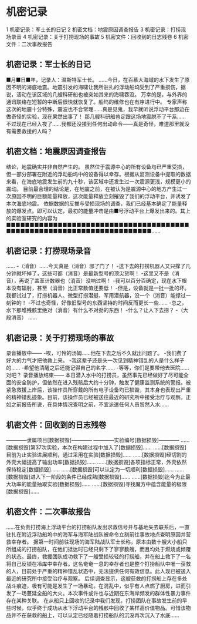 # 机密记录

1 机密记录：军士长的日记
2 机密文档：地震原因调查报告
3 机密记录：打捞现场录音
4 机密记录：关于打捞现场的事故
5 机密文件：回收到的日志残卷
6 机密文件：二次事故报告

## 机密记录：军士长的日记

■月■日■年，记录人：温斯特军士长。
……今日，在百慕大海域的水下发生了原因不明的海底地震。地震引发的海啸让我所驻扎的浮动船坞受到了严重损伤，据说，活动在该区域的几艘科研船也被突如其来的海啸吞没。
万幸的是，与外界的通讯联络在短暂的中断后很快就恢复了。船坞的维修也在有序进行中。
专家声称这次的地震十分特殊，震波也不合常理……真是见鬼，我早就听说浮动平台那边在做奇怪的实验，现在果然出事了！
那几艘科研船肯定跟这场地震脱不了干系……
不过现在已经入夜了……我都还没接到任何出动命令——真是奇怪，难道那里就没有需要救援的人吗？

## 机密文档：地震原因调查报告

结论，地震确实并非自然产生的。
虽然位于震源中心的所有设备均已严重受损，但一部分部署在附近的浮动船坞中的设备得以幸存。根据从监测设备中提取的数据来看，在海底地震发生前的九十秒，该区域中还发生过一次震源更浅，规模更小的震动。
目前最合理的结论是，在地震之前，在被认为是震源中心的地方产生过一次原因不明的巨额能量释放，这次能量释放立刻摧毁了我们的浮动平台，并诱发了本次海底地震。
依据数据的反推与受损现场的调查，我们已经基本确定了能量释放的爆发点。即可以认定，最初的能量冲击是由■号浮动平台上爆发出来的。其上的实验室研究的内容为■■■■■■■■■■■■■■■■■■■■■■■■■■■■■■■■■■■■■■■■■■■■■■■■■■■■■■■■■■■■■■■■■■■■■■……

## 机密记录：打捞现场录音

……
-（消音）……今天真是（消音）邪了门了！
-送下去的打捞机器人又只撑了几分钟就坏掉了，这些可都（消音）是最新型号的顶尖货啊！
-这里又不是（消音），再说了盖革计数器也（消音）没响过啊！
-我可以百分百确定，现在水下根本没有辐射，甚至（消音）比正常数值还要低！
-但是，设备就是一批一批的坏。我都试过了，打捞机器人、微型打捞潜艇、军用潜航器，没一个（消音）能撑过一刻钟的！
-不过也奇怪，好像旧型号的东西坚持的时间反而更长一些……
-总之，水下那堆残骸里绝对（消音）有什么不对劲的东西！
-什么？让人下去捞？
-（大段消音）
……

## 机密记录：关于打捞现场的事故

录音播放中——
-唉，可怜的汤姆……他在下去之后不久就出问题了。
-我们费了好大的力气才把他救上来。
-我这辈子还是头一次见到精神错乱的人是什么样子的……
-希望他清醒之后还能记得自己的名字……
-等等，你们是要带他去医院……对吧？
录音播放结束——
本日潜入水中的打捞员，虽然事先已经做好了尽可能全面的安全防护，但依然在进入残骸后大约十分钟，触发了健康监测系统的警报。被紧急救援上岸后，该操作员所穿戴的所有电子设备均已损毁，其本身也表现出严重的精神错乱迹象。目前，该操作员已经被送往最近的研究所中接受治疗与观察。正如之前报告所说，在具体情况查明之前，不宜派遣任何人员贸然入水……

## 机密文件：回收到的日志残卷

————隶属项目[数据损毁]————
————实验编号[数据损毁]————
……[数据损毁]第37次实验，本次在构建过程中加入了[数据损毁]……
……[数据损毁]目前为止实验进展顺利，通过采用在实验[数据损毁]……
……[数据损毁]经切割的外壳大幅提高了输出功率[数据损毁]……
……[数据损毁]各项指标正常，外壳依然保持稳定[数据损毁]……
……[数据损毁]可以认定为一切顺利[数据损毁]……
……[数据损毁]进入下一阶段的条件已经成熟[数据损毁]……
……[数据损毁]迄今为止最大功率的能量抽取实验[数据损毁]……
……[数据损毁]寻找魔方中蕴含能量的极限[数据损毁]……

## 机密文件：二次事故报告

……在负责打捞海上浮动平台的打捞船队发出求救信号并与基地失去联系后，一直驻扎在附近浮动船坞中的海军与海军陆战队被命令立刻前往事故地点查明原因并营救幸存者。
据第一时间前往现场的海军陆战队军士长称，原本由数十艘大小船只所组成的打捞船队，在他们抵达时已经只剩下了寥寥数艘，而且均处于燃烧或倾覆的状态。最终，救援团队成功救下了一艘受损较轻的打捞船，并在船上救下了一名将自己反锁在冷库中幸存者。这名奄奄一息的幸存者也是整个打捞船队中唯一获救的人，目前处于严重的精神错乱状态中，无法提供任何有效信息。此人现已被送入最近的研究所中接受治疗与观察。
后续调查显示，这艘获救的打捞船上存在多处战斗痕迹，极有可能是发生了一场暴动。在混乱中，似乎有人点燃了厨房，进而引发了一场蔓延全船的大火。本次事件或许也与近期在东海岸频发的群体性暴力事件存在某种关联。
在从船只上回收的记录中我们发现，打捞团队在事故发生前的早些时候，似乎终于成功从水下浮动平台的残骸中回收了某样高价值物品。可惜该物品并不在获救的船上，可以认定已经随着打捞船队的沉没再次沉入了水底……

